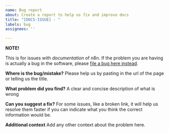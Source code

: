 ```yaml
---
name: Bug report
about: Create a report to help us fix and improve docs
title: "[DOCS-ISSUE] - "
labels: bug
assignees: ''

---
```


**NOTE!**

This is for issues with _documentation_ of n8n. If the problem you are having is actually a bug in the software, please [file a bug here instead](https://github.com/n8n-io/n8n/issues).

**Where is the bug/mistake?**
Please help us by pasting in the url of the page or telling us the title.

**What problem did you find?**
A clear and concise description of what is wrong

**Can you suggest a fix?**
For some issues, like a broken link, it will help us resolve them faster if you can indicate what you think the correct information would be.

**Additional context**
Add any other context about the problem here.
